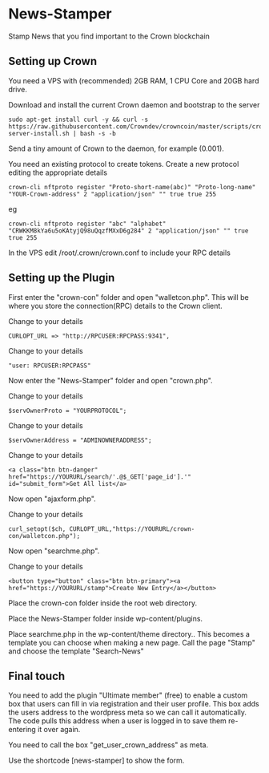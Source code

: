 # News-Stamper
 Stamp News that you find important to the Crown blockchain

## Setting up Crown
You need a VPS with (recommended) 2GB RAM, 1 CPU Core and 20GB hard drive.

Download and install the current Crown daemon and bootstrap to the server
```
sudo apt-get install curl -y && curl -s https://raw.githubusercontent.com/Crowndev/crowncoin/master/scripts/crown-server-install.sh | bash -s -b
```

Send a tiny amount of Crown to the daemon, for example (0.001). 

You need an existing protocol to create tokens. Create a new protocol editing the appropriate details
```
crown-cli nftproto register "Proto-short-name(abc)" "Proto-long-name" "YOUR-Crown-address" 2 "application/json" "" true true 255
```
eg
```
crown-cli nftproto register "abc" "alphabet" "CRWKKM8kYa6u5oKAtyjQ98uQqzfMXxD6g284" 2 "application/json" "" true true 255
```

In the VPS edit /root/.crown/crown.conf to include your RPC details


## Setting up the Plugin
First enter the "crown-con" folder and open "walletcon.php".
This will be where you store the connection(RPC) details to the Crown client.

Change to your details
```
CURLOPT_URL => "http://RPCUSER:RPCPASS:9341",
```

Change to your details
```
"user: RPCUSER:RPCPASS"
```

Now enter the "News-Stamper" folder and open "crown.php".

Change to your details
```
$servOwnerProto = "YOURPROTOCOL";
```

Change to your details
```
$servOwnerAddress = "ADMINOWNERADDRESS";
```

Change to your details
```
<a class="btn btn-danger" href="https://YOURURL/search/'.@$_GET['page_id'].'" id="submit_form">Get All list</a>
```

Now open "ajaxform.php".

Change to your details
```
curl_setopt($ch, CURLOPT_URL,"https://YOURURL/crown-con/walletcon.php");
```

Now open "searchme.php".

Change to your details
```
<button type="button" class="btn btn-primary"><a href="https://YOURURL/stamp">Create New Entry</a></button>
```

Place the crown-con folder inside the root web directory.

Place the News-Stamper folder inside wp-content/plugins.

Place searchme.php in the wp-content/theme directory.. 
This becomes a template you can choose when making a new page.
Call the page "Stamp" and choose the template "Search-News"

## Final touch
You need to add the plugin "Ultimate member" (free) to enable a custom box that users can fill in via registration and their user profile. This box adds the users address to the wordpress meta so we can call it automatically.
The code pulls this address when a user is logged in to save them re-entering it over again.

You need to call the box "get_user_crown_address" as meta.

Use the shortcode [news-stamper] to show the form.